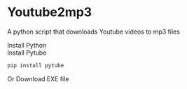 # Youtube2mp3
A python script that downloads Youtube videos to mp3 files

Install Python <br>
Install Pytube
```cmd
pip install pytube
```

Or Download EXE file
